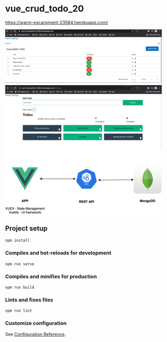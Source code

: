 # vue_crud_todo_20
https://warm-escarpment-23584.herokuapp.com/

![HomePage](src/assets/App1.png)
![TodoApp](src/assets/App2.png)
![Archetecture](src/assets/archvuexmongoexpress.png)

## Project setup
```
npm install
```

### Compiles and hot-reloads for development
```
npm run serve
```

### Compiles and minifies for production
```
npm run build
```

### Lints and fixes files
```
npm run lint
```

### Customize configuration
See [Configuration Reference](https://cli.vuejs.org/config/).
